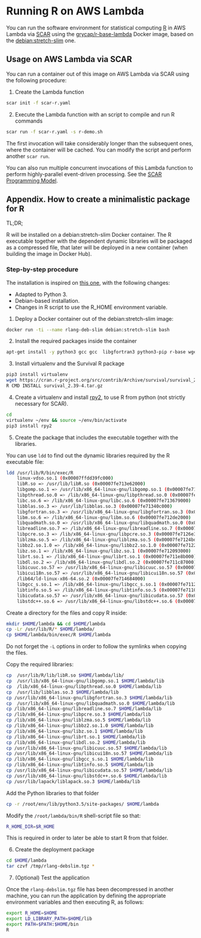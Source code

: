 # Running R on AWS Lambda

You can run the software environment for statistical computing [R](https://www.r-project.org/) in AWS Lambda via [SCAR](https://github.com/grycap/scar) using the [grycap/r-base-lambda](https://hub.docker.com/r/grycap/r-base-lambda/) Docker image, based on the [debian:stretch-slim](https://hub.docker.com/_/debian/) one.

## Usage on AWS Lambda via SCAR

You can run a container out of this image on AWS Lambda via SCAR using the following procedure:

1. Create the Lambda function

```sh
scar init -f scar-r.yaml
```

2. Execute the Lambda function with an script to compile and run R commands

```sh
scar run -f scar-r.yaml -s r-demo.sh
```

The first invocation will take considerably longer than the subsequent ones, where the container will be cached. You can modify the script and perform another `scar run`.

You can also run multiple concurrent invocations of this Lambda function to perform highly-parallel event-driven processing. See the [SCAR Programming Model](https://github.com/grycap/scar/blob/master/README.md#programming-model).

## Appendix. How to create a minimalistic package for R

TL;DR;

R will be installed on a debian:stretch-slim Docker container. The R executable together with the dependent dynamic libraries will be packaged as a compressed file, that later will be deployed in a new container (when building the image in Docker Hub).

### Step-by-step procedure

The installation is inspired on [this one]( https://aws.amazon.com/es/blogs/compute/analyzing-genomics-data-at-scale-using-r-aws-lambda-and-amazon-api-gateway/), with the following changes:

* Adapted to Python 3.
* Debian-based installation.
* Changes in R script to use the R_HOME environment variable.

1. Deploy a Docker container out of the debian:stretch-slim image:

```sh
docker run -ti --name rlang-deb-slim debian:stretch-slim bash
```

2. Install the required packages inside the container

```sh
apt-get install -y python3 gcc gcc  libgfortran3 python3-pip r-base wget liblapack3 zip
````

3. Install virtualenv and the Survival R package

```sh
pip3 install virtualenv
wget https://cran.r-project.org/src/contrib/Archive/survival/survival_2.39-4.tar.gz
R CMD INSTALL survival_2.39-4.tar.gz
```

4. Create a virtualenv and install [rpy2](https://rpy2.bitbucket.io/), to use R from python (not strictly necessary for SCAR).

```sh
cd
virtualenv ~/env && source ~/env/bin/activate
pip3 install rpy2
```

5. Create the package that includes the executable together with the libraries.

You can use `ldd` to find out the dynamic libraries required by the R executable file:

```sh
ldd /usr/lib/R/bin/exec/R
    linux-vdso.so.1 (0x00007ffdd39fc000)
    libR.so => /usr/lib/libR.so (0x00007fe713e62000)
    libgomp.so.1 => /usr/lib/x86_64-linux-gnu/libgomp.so.1 (0x00007fe713c35000)
    libpthread.so.0 => /lib/x86_64-linux-gnu/libpthread.so.0 (0x00007fe713a18000)
    libc.so.6 => /lib/x86_64-linux-gnu/libc.so.6 (0x00007fe713679000)
    libblas.so.3 => /usr/lib/libblas.so.3 (0x00007fe71340c000)
    libgfortran.so.3 => /usr/lib/x86_64-linux-gnu/libgfortran.so.3 (0x00007fe7130e6000)
    libm.so.6 => /lib/x86_64-linux-gnu/libm.so.6 (0x00007fe712de2000)
    libquadmath.so.0 => /usr/lib/x86_64-linux-gnu/libquadmath.so.0 (0x00007fe712ba3000)
    libreadline.so.7 => /lib/x86_64-linux-gnu/libreadline.so.7 (0x00007fe712956000)
    libpcre.so.3 => /lib/x86_64-linux-gnu/libpcre.so.3 (0x00007fe7126e3000)
    liblzma.so.5 => /lib/x86_64-linux-gnu/liblzma.so.5 (0x00007fe7124bd000)
    libbz2.so.1.0 => /lib/x86_64-linux-gnu/libbz2.so.1.0 (0x00007fe7122ad000)
    libz.so.1 => /lib/x86_64-linux-gnu/libz.so.1 (0x00007fe712093000)
    librt.so.1 => /lib/x86_64-linux-gnu/librt.so.1 (0x00007fe711e8b000)
    libdl.so.2 => /lib/x86_64-linux-gnu/libdl.so.2 (0x00007fe711c87000)
    libicuuc.so.57 => /usr/lib/x86_64-linux-gnu/libicuuc.so.57 (0x00007fe7118df000)
    libicui18n.so.57 => /usr/lib/x86_64-linux-gnu/libicui18n.so.57 (0x00007fe711465000)
    /lib64/ld-linux-x86-64.so.2 (0x00007fe714684000)
    libgcc_s.so.1 => /lib/x86_64-linux-gnu/libgcc_s.so.1 (0x00007fe71124e000)
    libtinfo.so.5 => /lib/x86_64-linux-gnu/libtinfo.so.5 (0x00007fe711024000)
    libicudata.so.57 => /usr/lib/x86_64-linux-gnu/libicudata.so.57 (0x00007fe70f5a7000)
    libstdc++.so.6 => /usr/lib/x86_64-linux-gnu/libstdc++.so.6 (0x00007fe70f225000)
```

Create a directory for the files and copy R inside:

```sh
mkdir $HOME/lambda && cd $HOME/lambda
cp -Lr /usr/lib/R/* $HOME/lambda/
cp $HOME/lambda/bin/exec/R $HOME/lambda
```

Do not forget the `-L` options in order to follow the symlinks when copying the files.

Copy the required libraries:

```sh
cp  /usr/lib/R/lib/libR.so $HOME/lambda/lib/
cp  /usr/lib/x86_64-linux-gnu/libgomp.so.1 $HOME/lambda/lib
cp  /lib/x86_64-linux-gnu/libpthread.so.0 $HOME/lambda/lib
cp  /usr/lib/libblas.so.3 $HOME/lambda/lib 
cp /usr/lib/x86_64-linux-gnu/libgfortran.so.3 $HOME/lambda/lib
cp  /usr/lib/x86_64-linux-gnu/libquadmath.so.0 $HOME/lambda/lib 
cp /lib/x86_64-linux-gnu/libreadline.so.7 $HOME/lambda/lib 
cp /lib/x86_64-linux-gnu/libpcre.so.3 $HOME/lambda/lib
cp /lib/x86_64-linux-gnu/liblzma.so.5 $HOME/lambda/lib
cp /lib/x86_64-linux-gnu/libbz2.so.1.0 $HOME/lambda/lib
cp /lib/x86_64-linux-gnu/libz.so.1 $HOME/lambda/lib
cp /lib/x86_64-linux-gnu/librt.so.1 $HOME/lambda/lib
cp /lib/x86_64-linux-gnu/libdl.so.2 $HOME/lambda/lib
cp /usr/lib/x86_64-linux-gnu/libicuuc.so.57 $HOME/lambda/lib
cp /usr/lib/x86_64-linux-gnu/libicui18n.so.57 $HOME/lambda/lib
cp /lib/x86_64-linux-gnu/libgcc_s.so.1 $HOME/lambda/lib
cp /lib/x86_64-linux-gnu/libtinfo.so.5 $HOME/lambda/lib
cp /usr/lib/x86_64-linux-gnu/libicudata.so.57 $HOME/lambda/lib
cp /usr/lib/x86_64-linux-gnu/libstdc++.so.6 $HOME/lambda/lib
cp /usr/lib/lapack/liblapack.so.3 $HOME/lambda/lib
```

Add the Python libraries to that folder

```sh
cp -r /root/env/lib/python3.5/site-packages/ $HOME/lambda
```

Modify the `/root/lambda/bin/R` shell-script file so that:

```sh
R_HOME_DIR=$R_HOME
```

This is required in order to later be able to start R from that folder.

6. Create the deployment package

```sh
cd $HOME/lambda
tar czvf /tmp/rlang-debslim.tgz *
```

7. (Optional) Test the application

Once the `rlang-debslim.tgz` file has been decompressed in another machine, you can run the application by defining the appropriate environment variables and then executing R, as follows:

```sh
export R_HOME=$HOME
export LD_LIBRARY_PATH=$HOME/lib
export PATH=$PATH:$HOME/bin
R
```
